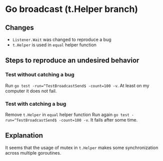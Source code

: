 # Go broadcast (t.Helper branch)
## Changes
- `Listener.Wait` was changed to reproduce a bug
- `t.Helper` is used in `equal` helper function

## Steps to reproduce an undesired behavior

### Test without catching a bug
Run `go test -run=^TestBroadcastSend$ -count=100 -v`. At least on my computer it does not fail.

### Test with catching a bug
Remove `t.Helper` in `equal` helper function
Run again `go test -run=^TestBroadcastSend$ -count=100 -v`. It fails after some time.

## Explanation
It seems that the usage of mutex in `t.Helper` makes some synchronization across multiple goroutines.